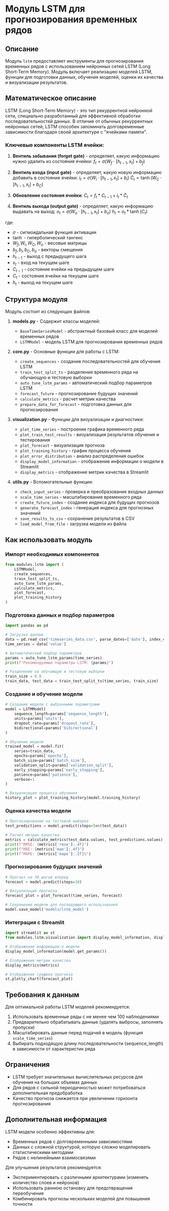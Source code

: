 # Модуль LSTM для прогнозирования временных рядов

## Описание

Модуль `lstm` предоставляет инструменты для прогнозирования временных рядов с использованием нейронных сетей LSTM (Long Short-Term Memory). Модуль включает реализацию моделей LSTM, функции для подготовки данных, обучения моделей, оценки их качества и визуализации результатов.

## Математическое описание

LSTM (Long Short-Term Memory) - это тип рекуррентной нейронной сети, специально разработанный для эффективной обработки последовательностей данных. В отличие от обычных рекуррентных нейронных сетей, LSTM способен запоминать долговременные зависимости благодаря своей архитектуре с "ячейками памяти".

### Ключевые компоненты LSTM ячейки:

1. **Вентиль забывания (forget gate)** - определяет, какую информацию нужно удалить из состояния ячейки:
   $f_t = \sigma(W_f \cdot [h_{t-1}, x_t] + b_f)$

2. **Вентиль входа (input gate)** - определяет, какую новую информацию добавить в состояние ячейки:
   $i_t = \sigma(W_i \cdot [h_{t-1}, x_t] + b_i)$
   $\tilde{C}_t = \tanh(W_C \cdot [h_{t-1}, x_t] + b_C)$

3. **Обновление состояния ячейки**:
   $C_t = f_t * C_{t-1} + i_t * \tilde{C}_t$

4. **Вентиль выхода (output gate)** - определяет, какую информацию выдавать на выход:
   $o_t = \sigma(W_o \cdot [h_{t-1}, x_t] + b_o)$
   $h_t = o_t * \tanh(C_t)$

где:
- $\sigma$ - сигмоидальная функция активации
- $\tanh$ - гиперболический тангенс
- $W_f, W_i, W_C, W_o$ - весовые матрицы
- $b_f, b_i, b_C, b_o$ - векторы смещения
- $h_{t-1}$ - выход с предыдущего шага
- $x_t$ - вход на текущем шаге
- $C_{t-1}$ - состояние ячейки на предыдущем шаге
- $C_t$ - состояние ячейки на текущем шаге
- $h_t$ - выход на текущем шаге

## Структура модуля

Модуль состоит из следующих файлов:

1. **models.py** - Содержит классы моделей:
   - `BaseTimeSeriesModel` - абстрактный базовый класс для моделей временных рядов
   - `LSTMModel` - модель LSTM для прогнозирования временных рядов

2. **core.py** - Основные функции для работы с LSTM:
   - `create_sequences` - создание последовательностей для обучения LSTM
   - `train_test_split_ts` - разделение временного ряда на обучающую и тестовую выборки
   - `auto_tune_lstm_params` - автоматический подбор параметров LSTM
   - `forecast_future` - прогнозирование будущих значений
   - `calculate_metrics` - расчет метрик качества
   - `prepare_data_for_forecast` - подготовка данных для прогнозирования

3. **visualization.py** - Функции для визуализации и диагностики:
   - `plot_time_series` - построение графика временного ряда
   - `plot_train_test_results` - визуализация результатов обучения и тестирования
   - `plot_forecast` - визуализация прогноза
   - `plot_training_history` - график процесса обучения
   - `plot_error_distribution` - анализ распределения ошибок
   - `display_model_information` - отображение информации о модели в Streamlit
   - `display_metrics` - отображение метрик качества в Streamlit

4. **utils.py** - Вспомогательные функции:
   - `check_input_series` - проверка и преобразование входных данных
   - `scale_time_series` - масштабирование временного ряда
   - `create_future_index` - создание индекса для будущих прогнозов
   - `generate_forecast_index` - генерация индекса для прогнозных значений
   - `save_results_to_csv` - сохранение результатов в CSV
   - `load_model_from_file` - загрузка модели из файла

## Как использовать модуль

### Импорт необходимых компонентов

```python
from modules.lstm import (
    LSTMModel, 
    create_sequences, 
    train_test_split_ts, 
    auto_tune_lstm_params, 
    calculate_metrics,
    plot_forecast,
    plot_training_history
)
```

### Подготовка данных и подбор параметров

```python
import pandas as pd

# Загрузка данных
data = pd.read_csv('timeseries_data.csv', parse_dates=['date'], index_col='date')
time_series = data['value']

# Автоматический подбор параметров
params = auto_tune_lstm_params(time_series)
print(f"Рекомендуемые параметры LSTM: {params}")

# Разделение на обучающую и тестовую выборки
train_size = 0.8
train_data, test_data = train_test_split_ts(time_series, train_size)
```

### Создание и обучение модели

```python
# Создание модели с выбранными параметрами
model = LSTMModel(
    sequence_length=params['sequence_length'],
    units=params['units'],
    dropout_rate=params['dropout_rate'],
    bidirectional=params['bidirectional']
)

# Обучение модели
trained_model = model.fit(
    series=train_data,
    epochs=params['epochs'],
    batch_size=params['batch_size'],
    validation_split=params['validation_split'],
    early_stopping=params['early_stopping'],
    patience=params['patience'],
    verbose=1
)

# Визуализация процесса обучения
history_plot = plot_training_history(model.training_history)
```

### Оценка качества модели

```python
# Прогнозирование на тестовой выборке
test_predictions = model.predict(steps=len(test_data))

# Расчет метрик качества
metrics = calculate_metrics(test_data.values, test_predictions.values)
print(f"RMSE: {metrics['rmse']:.4f}")
print(f"MAE: {metrics['mae']:.4f}")
print(f"MAPE: {metrics['mape']:.2f}%")
```

### Прогнозирование будущих значений

```python
# Прогноз на 30 шагов вперед
forecast = model.predict(steps=30)

# Визуализация прогноза
forecast_plot = plot_forecast(time_series, forecast)

# Сохранение модели для последующего использования
model.save_model('models/lstm_model')
```

### Интеграция с Streamlit

```python
import streamlit as st
from modules.lstm.visualization import display_model_information, display_metrics

# Отображение информации о модели
display_model_information(model.get_params())

# Отображение метрик качества
display_metrics(metrics)

# Отображение графика прогноза
st.plotly_chart(forecast_plot)
```

## Требования к данным

Для оптимальной работы LSTM моделей рекомендуется:

1. Использовать временные ряды с не менее чем 100 наблюдениями
2. Предварительно обрабатывать данные (удалять выбросы, заполнять пропуски)
3. Масштабировать данные перед подачей в модель (функция `scale_time_series`)
4. Выбирать подходящую длину последовательности (sequence_length) в зависимости от характеристик ряда

## Ограничения

- LSTM требует значительных вычислительных ресурсов для обучения на больших объемах данных
- Для рядов с сильной периодичностью может потребоваться дополнительная предобработка
- Качество прогноза снижается при увеличении горизонта прогнозирования

## Дополнительная информация

LSTM модели особенно эффективны для:
- Временных рядов с долговременными зависимостями
- Данных с сложной структурой, которую сложно моделировать статистическими методами
- Рядов с нелинейными взаимосвязями

Для улучшения результатов рекомендуется:
- Экспериментировать с различными архитектурами (изменять количество слоев и нейронов)
- Использовать раннюю остановку для предотвращения переобучения
- Комбинировать прогнозы нескольких моделей для повышения точности